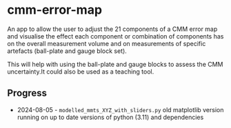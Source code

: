 # cmm-error-map

An app to allow the user to adjust the 21 components of a CMM error map and visualise the effect each component or combination of components has on the overall measurement volume and on  measurements of specific artefacts (ball-plate and gauge block set).

This will help with using the ball-plate and gauge blocks to assess the CMM uncertainty.It could also  be used as a teaching tool.


## Progress

- 2024-08-05 - `modelled_mmts_XYZ_with_sliders.py` old matplotlib version running on up to date versions of python (3.11) and dependencies